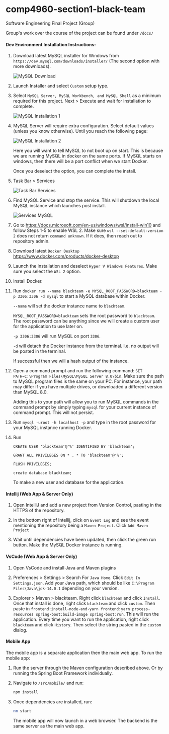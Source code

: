 # comp4960-section1-black-team
Software Engineering Final Project (Group)

Group's work over the course of the project can be found under `/docs/`

#### Dev Environment Installation Instructions:
1. Download latest MySQL installer for Windows from `https://dev.mysql.com/downloads/installer/` (The second option with more downloads). 

    ![MySQL Download](images/MySQLDownload.png)
    
2. Launch Installer and select `Custom` setup type.

3. Select `MySQL Server, MySQL Workbench, and MySQL Shell` as a minimum required for this project. Next > Execute and wait for installation to complete. 

    ![MySQL Installation 1](images/MySQLInstallation1.png)
    
4. MySQL Server will require extra configuration. Select default values (unless you know otherwise). Until you reach the following page:

    ![MySQL Installation 2](images/MySQLInstallation2.png)
    
    Here you will want to tell MySQL to not boot up on start. This is because we are running MySQL in docker on the same ports. If MySQL starts on windows, then there will be a port conflict when we start Docker. 
    
    Once you deselect the option, you can complete the install.
    
5. Task Bar > Services

    ![Task Bar Services](images/TaskBarServices.png)
    
6. Find MySQL Service and stop the service. This will shutdown the local MySQL instance which launches post install.

    ![Services MySQL](images/ServicesMySQL.png)

7. Go to https://docs.microsoft.com/en-us/windows/wsl/install-win10 and follow Steps 1-5 to enable WSL 2. Make sure `wsl --set-default-version 2` does not return `command unknown`. If it does, then reach out to repository admin. 

8. Download latest `Docker Desktop` https://www.docker.com/products/docker-desktop

9. Launch the installation and deselect `Hyper V Windows Features`. Make sure you select the `WSL 2` option. 

10. Install Docker. 

11. Run `docker run --name blackteam -e MYSQL_ROOT_PASSWORD=blackteam -p 3306:3306 -d mysql` to start a MySQL database within Docker. 
    
    `--name` will set the docker instance name to `blackteam`. 
    
    `MYSQL_ROOT_PASSWORD=blackteam` sets the root password to `blackteam`. The root password can be anything since we will create a custom user for the application to use later on. 
    
    `-p 3306:3306` will run MySQL on port `3306`.
    
    `-d` will detach the Docker instance from the terminal. I.e. no output will be posted in the terminal.
    
    If successful then we will a hash output of the instance. 
    
12. Open a command prompt and run the following command: `SET PATH=C:\Program Files\MySQL\MySQL Server 8.0\bin`. Make sure the path to MySQL program files is the same on your PC. For instance, your path may differ if you have multiple drives, or downloaded a different version than MySQL 8.0. 

    Adding this to your path will allow you to run MySQL commands in the command prompt by simply typing `mysql` for your current instance of command prompt. This will not persist.
    
13. Run `mysql -uroot -h localhost -p` and type in the root password for your MySQL instance running Docker.

14. Run 
    ```
    CREATE USER 'blackteam'@'%' IDENTIFIED BY 'blackteam';
    
    GRANT ALL PRIVILEGES ON * . * TO 'blackteam'@'%';
    
    FLUSH PRIVILEGES;  
    
    create database blackteam;
    ```
           
    To make a new user and database for the application. 
       
#### Intellij (Web App & Server Only)

1. Open IntelliJ and add a new project from Version Control, pasting in the HTTPS of the repository. 

2. In the bottom right of Intellij, click on `Event Log` and see the event mentioning the repository being a `Maven Project`. Click `Add Maven Project`

3. Wait until  dependencies have been updated, then click the green run button. Make the MySQL Docker instance is running.

#### VsCode (Web App & Server Only)

1. Open VsCode and install Java and Maven plugins

2. Preferences > Settings > Search For `Java Home`. Click `Edit In Settings.json`. Add your Java path, which should be like `C:\Program Files\Java\jdk-14.0.1` depending on your version.

3. Explorer > Maven > blackteam. Right click `blackteam` and click `Install`. Once that install is done, right click `blackteam` and click `custom`. Then paste in `frontend:install-node-and-yarn frontend:yarn process-resources spring-boot:build-image spring-boot:run`. This will run the application. Every time you want to run the application, right click `blackteam` and click `History`. Then select the string pasted in the `custom` dialog. 

#### Mobile App

The mobile app is a separate application then the main web app. To run the mobile app:

1. Run the server through the Maven configuration described above. Or by running the Spring Boot Framework individually. 

2. Navigate to `/src/mobile/` and run:

   ```bash
   npm install
   ```
   
3. Once dependencies are installed, run:

    ```bash
    nm start
    ```
   
   The mobile app will now launch in a web browser. The backend is the same server as the main web app. 
